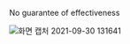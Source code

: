 No guarantee of effectiveness

![화면 캡처 2021-09-30 131641](https://user-images.githubusercontent.com/16078263/135386325-04a18dc5-ebdd-43cb-a4de-a3451b0acd0d.png)
